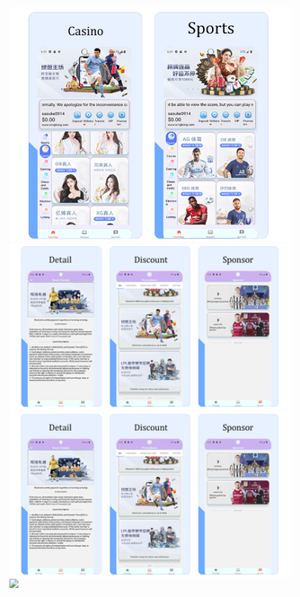 <img src="./assets/1 (1).jpg"/><img src="./assets/1 (2).jpg"/><img src="./assets/1 (2).jpg"/><img src="./assets/1.png"/>

